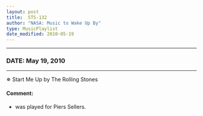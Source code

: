 ```yaml
---
layout: post
title:  STS-132
author: "NASA: Music to Wake Up By"
type: MusicPlaylist
date_modified: 2010-05-19
---
```


----
### DATE: May 19, 2010
----
✵ Start Me Up by The Rolling Stones

#### Comment:
* was played for Piers Sellers.
